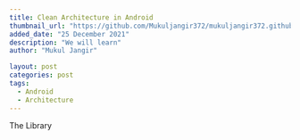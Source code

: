 ```yaml
---
title: Clean Architecture in Android
thumbnail_url: "https://github.com/Mukuljangir372/mukuljangir372.github.io/blob/main/files/thumbnails/dave-hoefler-lsoogGC_5dg-unsplash.jpg"
added_date: "25 December 2021"
description: "We will learn"
author: "Mukul Jangir"

layout: post
categories: post
tags:
  - Android
  - Architecture
---
```


The Library